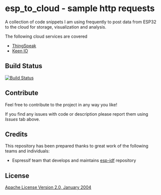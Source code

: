 # esp_to_cloud - sample http requests

A collection of code snippets I am using frequently to post data from ESP32 to the cloud for storage, visualization and analysis.

The following cloud services are covered

* [ThingSpeak](https://thingspeak.com/)
* [Keen IO](https://keen.io)


## Build Status

[![Build Status](https://travis-ci.org/krzychb/esp_to_cloud.svg?branch=master)](https://travis-ci.org/krzychb/esp_to_cloud)

## Contribute

Feel free to contribute to the project in any way you like!

If you find any issues with code or description please report them using *Issues* tab above.


## Credits

This repository has been prepared thanks to great work of the following teams and individuals:

* Espressif team that develops and maintains [esp-idf](https://github.com/espressif/esp-idf)  repository


## License

[Apache License Version 2.0, January 2004](LICENSE)